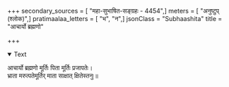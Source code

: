 +++
secondary_sources = [ "महा-सुभाषित-सङ्ग्रहः - 4454",]
meters = [ "अनुष्टुप् (श्लोक)",]
pratimaalaa_letters = [ "भ", "न",]
jsonClass = "Subhaashita"
title = "आचार्यो ब्रह्मणो"

+++

<details open><summary>Text</summary>

आचार्यो ब्रह्मणो मूर्तिः पिता मूर्तिः प्रजापतेः।  
भ्राता मरुत्पतेमूर्तिर् माता साक्षात् क्षितेस्तनुः॥
</details>
